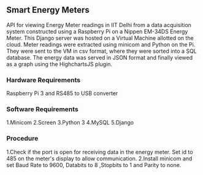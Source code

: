 ## Smart Energy Meters
API for viewing Energy Meter readings in IIT Delhi from a data acquisition system constructed using a Raspberry Pi on a Nippen EM-34DS Energy Meter.
This Django server was hosted on a Virtual Machine allotted on the cloud.
Meter readings were extracted using minicom and Python on the Pi.
They were sent to the VM in csv format, where they were sorted into a SQL database.
The energy data was served in JSON format and finally viewed as a graph using the HighchartsJS plugin.

### Hardware Requirements
Raspberry Pi 3 and RS485 to USB converter

### Software Requirements
1.Minicom
2.Screen
3.Python 3
4.MySQL
5.Django

### Procedure
1.Check if the port is open for receiving data in the energy meter. Set id to 485 on the meter's display to allow communication.
2.Install minicom and set Baud Rate to 9600, Databits to 8 ,Stopbits to 1 and Parity to none.

